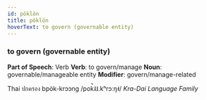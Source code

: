 ```yaml
---
id: pöklön
title: pöklön
hoverText: to govern (governable entity)
---
```


### to govern (governable entity)

**Part of Speech**: Verb
**Verb**: to govern/manage
**Noun**: governable/manageable entity
**Modifier**: govern/manage-related

Thai ปกครอง bpòk-krɔɔng /pok̚˨˩.kʰrɔːŋ˧/
*Kra-Dai Language Family*